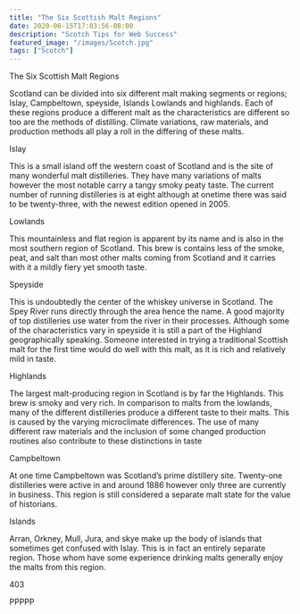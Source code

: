 ```yaml
---
title: "The Six Scottish Malt Regions"
date: 2020-06-15T17:03:56-08:00
description: "Scotch Tips for Web Success"
featured_image: "/images/Scotch.jpg"
tags: ["Scotch"]
---
```


The Six Scottish Malt Regions

Scotland can be divided into six different malt making segments or regions; Islay, Campbeltown, speyside, Islands Lowlands and highlands. Each of these regions produce a different malt as the characteristics are different so too are the methods of distilling. Climate variations, raw materials, and production methods all play a roll in the differing of these malts.

Islay

This is a small island off the western coast of Scotland and is the site of many wonderful malt distilleries. They have many variations of malts however the most notable carry a tangy smoky peaty taste. The current number of running distilleries is at eight although at onetime there was said to be twenty-three, with the newest edition opened in 2005.

Lowlands

This mountainless and flat region is apparent by its name and is also in the most southern region of Scotland. This brew is contains less of the smoke, peat, and salt than most other malts coming from Scotland and it carries with it a mildly fiery yet smooth taste.

Speyside

This is undoubtedly the center of the whiskey universe in Scotland.  The Spey River runs directly through the area hence the name. A good majority of top distilleries use water from the river in their processes. Although some of the characteristics vary in speyside it is still a part of the Highland geographically speaking. Someone interested in trying a traditional Scottish malt for the first time would do well with this malt, as it is rich and relatively mild in taste.

Highlands

The largest malt-producing region in Scotland is by far the Highlands. This brew is smoky and very rich. In comparison to malts from the lowlands, many of the different distilleries produce a different taste to their malts. This is caused by the varying microclimate differences.  The use of many different raw materials and the inclusion of some changed production routines also contribute to these distinctions in taste

Campbeltown

At one time Campbeltown was Scotland’s prime distillery site. Twenty-one distilleries were active in and around 1886 however only three are currently in business. This region is still considered a separate malt state for the value of historians.

Islands

Arran, Orkney, Mull, Jura, and skye make up the body of islands that sometimes get confused with Islay. This is in fact an entirely separate region. Those whom have some experience drinking malts generally enjoy the malts from this region.

403

PPPPP

